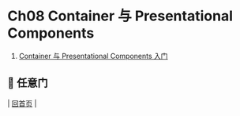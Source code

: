 # Ch08 Container 与 Presentational Components

1. [Container 与 Presentational Components 入门](https://github.com/blueflylin/reactjs101/blob/master/Ch08/container-presentational-component-.md)

## :door: 任意门
| [回首页](https://github.com/blueflylin/reactjs101) |
